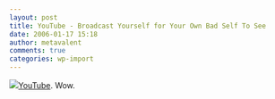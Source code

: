 ```yaml
---
layout: post
title: YouTube - Broadcast Yourself for Your Own Bad Self To See
date: 2006-01-17 15:18
author: metavalent
comments: true
categories: wp-import
---
```

<!--Lead Photo --><a href="https://youtube.com/"><img src="https://web.archive.org/web/*/https://awebcamdarkly.com/">YouTube</a>.  Wow.

